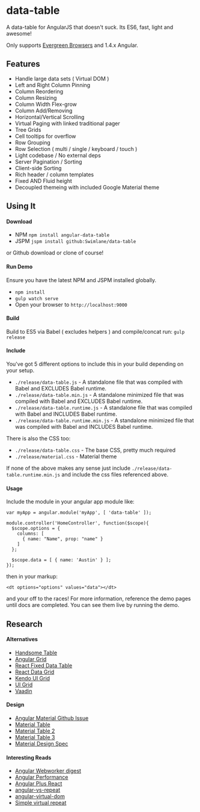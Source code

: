 # data-table

A data-table for AngularJS that doesn't suck.  Its ES6, fast, light and awesome!

Only supports [Evergreen Browsers](http://eisenbergeffect.bluespire.com/evergreen-browsers/) and 1.4.x Angular.

## Features

- Handle large data sets ( Virtual DOM )
- Left and Right Column Pinning
- Column Reordering
- Column Resizing
- Column Width Flex-grow 
- Column Add/Removing
- Horizontal/Vertical Scrolling
- Virtual Paging with linked traditional pager
- Tree Grids
- Cell tooltips for overflow
- Row Grouping
- Row Selection ( multi / single / keyboard / touch )
- Light codebase / No external deps
- Server Pagination / Sorting
- Client-side Sorting
- Rich header / column templates
- Fixed AND Fluid height
- Decoupled themeing with included Google Material theme

## Using It

#### Download

- NPM `npm install angular-data-table`
- JSPM `jspm install github:Swimlane/data-table`

or Github download or clone of course!

#### Run Demo

Ensure you have the latest NPM and JSPM installed globally.

- `npm install`
- `gulp watch serve`
- Open your browser to `http://localhost:9000`

#### Build

Build to ES5 via Babel ( excludes helpers ) and compile/concat run: `gulp release`

#### Include

You've got 5 different options to include this in your build depending on your setup.

- `./release/data-table.js` - A standalone file that was compiled with Babel and EXCLUDES Babel runtime.
- `./release/data-table.min.js` - A standalone minimized file that was compiled with Babel and EXCLUDES Babel runtime.
- `./release/data-table.runtime.js` - A standalone file that was compiled with Babel and INCLUDES Babel runtime.
- `./release/data-table.runtime.min.js` - A standalone minimized file that was compiled with Babel and INCLUDES Babel runtime.

There is also the CSS too:

- `./release/data-table.css` - The base CSS, pretty much required
- `./release/material.css` - Material theme

If none of the above makes any sense just include `./release/data-table.runtime.min.js` and include the css files referenced above.

#### Usage

Include the module in your angular app module like:

    var myApp = angular.module('myApp', [ 'data-table' ]);

    module.controller('HomeController', function($scope){
      $scope.options = {
        columns: [
          { name: "Name", prop: "name" }
        ]
      };

      $scope.data = [ { name: 'Austin' } ];
    });

then in your markup:

    <dt options="options" values="data"></dt>

and your off to the races!  For more information, reference the demo pages until docs are completed.  You can see them live by running the demo.

## Research

#### Alternatives

- [Handsome Table](http://handsontable.github.io/ngHandsontable/)
- [Angular Grid](http://www.angulargrid.com/)
- [React Fixed Data Table](https://facebook.github.io/fixed-data-table/)
- [React Data Grid](https://github.com/zippyui/react-datagrid)
- [Kendo UI Grid](http://demos.telerik.com/kendo-ui/grid/index)
- [UI Grid](http://ui-grid.info)
- [Vaadin](http://demo.vaadin.com/sampler/#ui/grids-and-trees/grid)

#### Design

- [Angular Material Github Issue](https://github.com/angular/material/issues/796)
- [Material Table](https://github.com/daniel-nagy/md-data-table)
- [Material Table 2](http://danielnagy.me/md-data-table/)
- [Material Table 3](http://codepen.io/zavoloklom/pen/IGkDz)
- [Material Design Spec](http://www.google.com/design/spec/components/data-tables.html#data-tables-tables-within-cards)

#### Interesting Reads

- [Angular Webworker digest](https://github.com/bahmutov/web-worker-digest-demo)
- [Angular Performance](http://bahmutov.calepin.co/improving-angular-web-app-performance-example.html)
- [Angular Plus React](http://glebbahmutov.com/blog/angular-plus-react-equals-speed-revisited/)
- [angular-vs-repeat](https://github.com/kamilkp/angular-vs-repeat)
- [angular-virtual-dom](https://github.com/teropa/angular-virtual-dom)
- [Simple virtual repeat](http://codepen.io/2fdevs/pen/pvvXoO)

